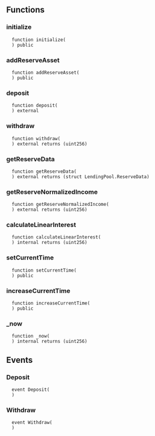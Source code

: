 


## Functions
### initialize
```solidity
  function initialize(
  ) public
```




### addReserveAsset
```solidity
  function addReserveAsset(
  ) public
```




### deposit
```solidity
  function deposit(
  ) external
```




### withdraw
```solidity
  function withdraw(
  ) external returns (uint256)
```




### getReserveData
```solidity
  function getReserveData(
  ) external returns (struct LendingPool.ReserveData)
```




### getReserveNormalizedIncome
```solidity
  function getReserveNormalizedIncome(
  ) external returns (uint256)
```




### calculateLinearInterest
```solidity
  function calculateLinearInterest(
  ) internal returns (uint256)
```




### setCurrentTime
```solidity
  function setCurrentTime(
  ) public
```




### increaseCurrentTime
```solidity
  function increaseCurrentTime(
  ) public
```




### _now
```solidity
  function _now(
  ) internal returns (uint256)
```




## Events
### Deposit
```solidity
  event Deposit(
  )
```



### Withdraw
```solidity
  event Withdraw(
  )
```



